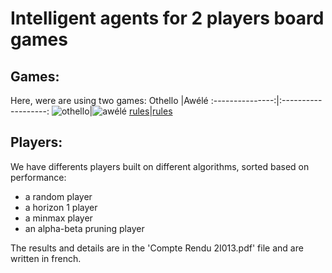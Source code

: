 # Intelligent agents for 2 players board games


## Games: 

Here, were are using two games:
Othello          |Awélé
:---------------:|:-------------------:
![othello](https://m.media-amazon.com/images/I/51NN1R19D3L._AC_SX466_.jpg)|![awélé](https://www.regles-de-jeux.com/wp-content/uploads/2017/12/regle-awale.jpg)
[rules](https://www.worldothello.org/about/about-othello/othello-rules/official-rules/english)|[rules](http://vannier.info/jeux/awele/android/en/awele_rules.html)

## Players:

We have differents players built on different algorithms, sorted based on performance:

- a random player 
- a horizon 1 player
- a minmax player
- an alpha-beta pruning player


The results and details are in the 'Compte Rendu 2I013.pdf' file and are written in french. 


